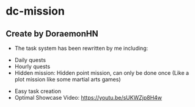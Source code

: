 # dc-mission
Create by DoraemonHN
----------------------------------------------------------------------------------------------------------------
- The task system has been rewritten by me including:
+ Daily quests
+ Hourly quests
+ Hidden mission: Hidden point mission, can only be done once (Like a plot mission like some martial arts games)
- Easy task creation
- Optimal
Showcase Video: https://youtu.be/sUKWZjp8H4w
